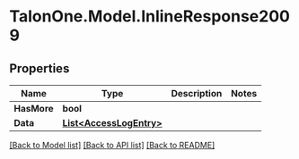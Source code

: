 
# TalonOne.Model.InlineResponse2009

## Properties

Name | Type | Description | Notes
------------ | ------------- | ------------- | -------------
**HasMore** | **bool** |  | 
**Data** | [**List&lt;AccessLogEntry&gt;**](AccessLogEntry.md) |  | 

[[Back to Model list]](../README.md#documentation-for-models)
[[Back to API list]](../README.md#documentation-for-api-endpoints)
[[Back to README]](../README.md)

